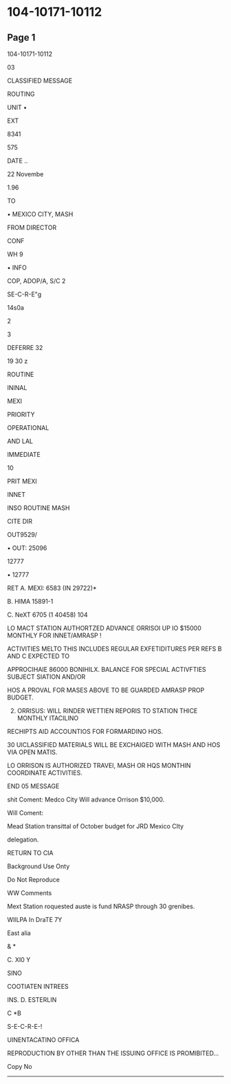 # 104-10171-10112

## Page 1

104-10171-10112

03

CLASSIFIED MESSAGE

ROUTING

UNIT •

EXT

8341

575

DATE ..

22 Novembe

1.96

TO

• MEXICO CITY, MASH

FROM DIRECTOR

CONF

WH 9

• INFO

COP, ADOP/A, S/C 2

SE-C-R-E"g

14s0a

2

3

DEFERRE 32

19 30 z

ROUTINE

ININAL

MEXI

PRIORITY

OPERATIONAL

AND LAL

IMMEDIATE

10

PRIT MEXI

INNET

INSO ROUTINE MASH

CITE DIR

OUT9529/

• OUT: 25096

12777

• 12777

RET A. MEXI: 6583 (IN 29722)*

B. HIMA 15891-1

C. NeXT 6705 (1 40458) 104

LO MACT STATION AUTHORTZED ADVANCE ORRISOI UP IO $15000 MONTHLY FOR INNET/AMRASP !

ACTIVITIES MELTO THIS INCLUDES REGULAR EXFETIDITURES PER REFS B AND C EXPECTED TO

APPROCIHAIE 86000 BONIHILX. BALANCE FOR SPECIAL ACTIVFTIES SUBJECT SIATION AND/OR

HOS A PROVAL FOR MASES ABOVE TO BE GUARDED AMRASP PROP BUDGET.

2. ORRISUS: WILL RINDER WETTIEN REPORIS TO STATION THICE MONTHLY ITACILINO

RECHIPTS AID ACCOUNTIOS FOR FORMARDINO HOS.

30 UICLASSIFIED MATERIALS WILL BE EXCHAIGED WITH MASH AND HOS VIA OPEN MATIS.

LO ORRISON IS AUTHORIZED TRAVEI, MASH OR HQS MONTHIN COORDINATE ACTIVITIES.

END 05 MESSAGE

shit Coment: Medco City Will advance Orrison $10,000.

Will Coment:

Mead Station transittal of October budget for JRD Mexico CIty

delegation.

RETURN TO CIA

Background Use Onty

Do Not Reproduce

WW Comments

Mext Station roquested auste is fund NRASP through 30 grenibes.

WIlLPA In DraTE 7Y

East alia

& *

C. XI0 Y

SINO

COOTIATEN INTREES

INS. D. ESTERLIN

C *B

S-E-C-R-E-!

UINENTACATINO OFFICA

REPRODUCTION BY OTHER THAN THE ISSUING OFFICE IS PROMIBITED...

Copy No

---


